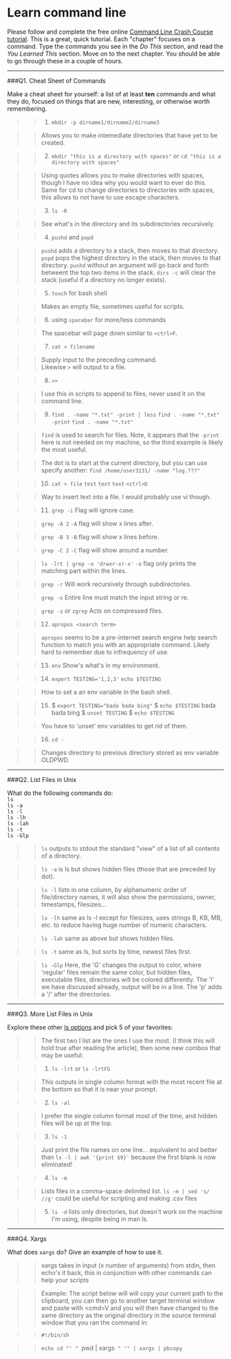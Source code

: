 # Learn command line

Please follow and complete the free online [Command Line Crash Course
tutorial](http://cli.learncodethehardway.org/book/). This is a great,
quick tutorial. Each "chapter" focuses on a command. Type the commands
you see in the _Do This_ section, and read the _You Learned This_
section. Move on to the next chapter. You should be able to go through
these in a couple of hours.

---

###Q1.  Cheat Sheet of Commands  

Make a cheat sheet for yourself: a list of at least **ten** commands and what they do, focused on things that are new, interesting, or otherwise worth remembering.

> > 1) `mkdir -p dirname1/dirname2/dirname3`

> > Allows you to make intemediate directories that have yet to be created.

> > 2) `mkdir "this is a directory with spaces"` or
> > `cd "this is a directory with spaces"`

> > Using quotes allows you to make directories with spaces,
> > though I have no idea why you would want to ever do this.
> > Same for cd to change directories to directories with spaces, 
> > this allows to not have to use escape characters.

> > 3) `ls -R` 

> > See what's in the directory and its subdirectories recursively.
 
> > 4) `pushd` and `popd`

> > `pushd` adds a directory to a stack, then moves to that directory.
> > `popd` pops the highest directory in the stack, then moves to that directory.
> > `pushd` without an argument will go back and forth betweent the top two items 
> > in the stack.
> > `dirs -c` will clear the stack (useful if a directory no longer exists).

> > 5) `touch` for bash shell

> > Makes an empty file, sometimes useful for scripts.

> > 6) using `spacebar` for more/less commands

> > The spacebar will page down similar to `<ctrl>F`.

> > 7) `cat < filename`

> > Supply input to the preceding command.  
> > Likewise `>` will output to a file.

> > 8) `>>`

> > I use this in scripts to append to files,
> > never used it on the command line. 

> > 9) `find . -name "*.txt" -print | less`
> > `find . -name "*.txt" -print` 
> > `find . -name "*.txt"`

> > `find` is used to search for files. 
> > Note, it appears that the `-print` here is not needed on my machine,
> > so the third example is likely the most useful.

> > The dot is to start at the current directory, but you can use specify another:
> > `find /home/user3131/ -name "log.???"`

> > 10) `cat > file`
> >     `text`
> >     `text`
> >     `text`
> >     `<ctrl>D`

> > Way to insert text into a file.
> > I would probably use vi though.

> > 11) `grep -i` 
> > Flag will ignore case.

> > `grep -A 2`
> > `-A` flag will show x lines after. 

> > `grep -B 3`
> > `-B` flag will show x lines before.

> > `grep -C 2`
> > `-C` flag will show around a number.

> > `ls -lrt | grep -o 'drwxr-xr-x'`
> > `-o` flag only prints the matching part within the lines.

> > `grep -r`
> > Will work recursively through subdirectories.

> > `grep -x`
> > Entire line must match the input string or re.

> > `grep -z` or `zgrep`
> > Acts on compressed files.

> > 12) `apropos <search term>`

> > `apropos` seems to be a pre-internet search engine help search function to match you 
> > with an appropriate command.
> > Likely hard to remember due to infrequency of use.

> > 13) `env`
> > Show's what's in my environment.

> > 14) `export TESTING='1,2,3'`
> > `echo $TESTING`

> > How to set a an env variable in the bash shell.

> > 15) $ `export TESTING="bada bada bing"`
> > $ `echo $TESTING`
> > bada bada bing
> > $ `unset TESTING`
> > $ `echo $TESTING`

> > You have to 'unset' env variables to get rid of them.

> > 16) `cd -`

> > Changes directory to previous directory stored as env variable OLDPWD.

---

###Q2.  List Files in Unix   

What do the following commands do:  
`ls`  
`ls -a`  
`ls -l`  
`ls -lh`  
`ls -lah`  
`ls -t`  
`ls -Glp`  

> > `ls` outputs to stdout the standard "view" of a list of all contents of a directory.

> > `ls -a` is ls but shows hidden files (those that are preceded by dot).

> > `ls -l` lists in one column, by alphanumeric order of file/directory names,
> > it will also show the permissions, owner, timestamps, filesizes...

> > `ls -lh` same as ls -l except for filesizes, uses strings B, KB, MB, etc.
> > to reduce having huge number of numeric characters.

> > `ls -lah` same as above but shows hidden files.

> > `ls -t` same as ls, but sorts by time, newest files first.

> > `ls -Glp` Here, the 'G' changes the output to color, 
> > where 'regular' files remain the same color, 
> > but hidden files, executable files, directories will be 
> > colored differently. The 'l' we have discussed already, 
> > output will be in a line. The 'p' adds a '/' after the directories. 

---

###Q3.  More List Files in Unix  

Explore these other [ls options](http://www.techonthenet.com/unix/basic/ls.php) and pick 5 of your favorites:

> > The first two I list are the ones I use the most. 
> > (I think this will hold true after reading the article), 
> > then some new combos that may be useful:

> > 1) `ls -lrt` or `ls -lrtFG` 

> > This outputs in single column format with the most recent file at the bottom
> > so that it is near your prompt.

> > 2) `ls -al` 

> > I prefer the single column format most of the time, and hidden files will be up at the top.

> > 3) `ls -1`

> > Just print the file names on one line... 
> > equivalent to and better than 
> > `ls -l | awk '{print $9}'`
> > because the first blank is now eliminated!

> > 4) `ls -m`

> > Lists files in a comma-space delimited list.
> > `ls -m | sed 's/ //g'` could be useful for scripting and making .csv files

> > 5) `ls -d` 
> > lists only directories, but doesn't work on the machine I'm using,
> > despite being in man ls.

---

###Q4.  Xargs   

What does `xargs` do? Give an example of how to use it.

> > xargs takes in input (x number of arguments) from stdin, 
> > then echo's it back,
> > this in conjunction with other commands can help your scripts

> > Example:
> > The script below will will copy your current path to the clipboard, you can then go to another target terminal window and paste with \<cmd\>V and you will then have changed to the same directory as the original directory in the source terminal window that you ran the command in:

> > `#!/bin/sh`

> > `echo cd "' " `pwd | xargs` " '" | xargs | pbcopy`
